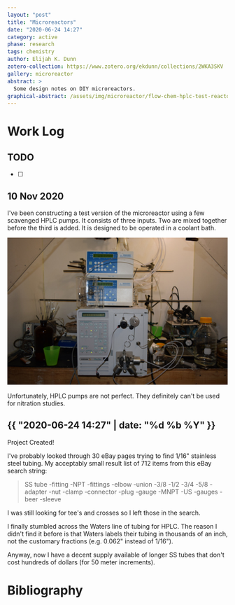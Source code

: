 ```yaml
---
layout: "post"
title: "Microreactors"
date: "2020-06-24 14:27"
category: active
phase: research
tags: chemistry
author: Elijah K. Dunn
zotero-collection: https://www.zotero.org/ekdunn/collections/2WKA3SKV
gallery: microreactor
abstract: >
  Some design notes on DIY microreactors.
graphical-abstract: /assets/img/microreactor/flow-chem-hplc-test-reactor.JPG
---
```



# Work Log

## TODO

- [ ]

## 10 Nov 2020
I've been constructing a test version of the microreactor using a few scavenged HPLC pumps. It consists of three inputs. Two are mixed together before the third is added. It is designed to be operated in a coolant bath.

![](/assets/img/microreactor/flow-chem-hplc-test-setup.JPG)

Unfortunately, HPLC pumps are not perfect. They definitely can't be used for nitration studies.

## {{ "2020-06-24 14:27" | date: "%d %b %Y" }}

Project Created!

I've probably looked through 30 eBay pages trying to find 1/16" stainless steel tubing. My acceptably small result list of 712 items from this eBay search string:

> SS tube -fitting -NPT -fittings -elbow -union -3/8 -1/2 -3/4 -5/8 -adapter -nut -clamp -connector -plug -gauge -MNPT -US -gauges -beer -sleeve

I was still looking for tee's and crosses so I left those in the search.

I finally stumbled across the Waters line of tubing for HPLC. The reason I didn't find it before is that Waters labels their tubing in thousands of an inch, not the customary fractions (e.g. 0.062" instead of 1/16").

Anyway, now I have a decent supply available of longer SS tubes that don't cost hundreds of dollars (for 50 meter increments).

# Bibliography

<!--notes-->

<!--links-->
